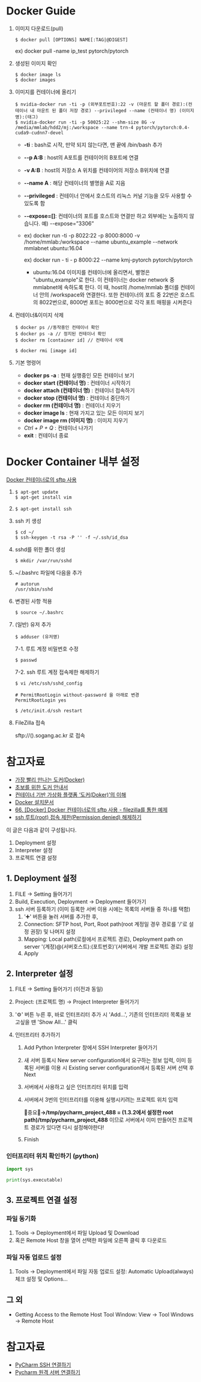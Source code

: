 # **Docker Guide**

1. 이미지 다운로드(pull)

   ```
   $ docker pull [OPTIONS] NAME[:TAG|@DIGEST]
   ```

   ex) docker pull -name ip_test pytorch/pytorch 

2. 생성된 이미지 확인 

   ```
   $ docker image ls
   $ docker images
   ```

3. 이미지를 컨테이너에 올리기

   ```
   $ nvidia-docker run -ti -p (외부포트번호):22 -v (마운트 할 폴더 경로):(컨테이너 내 마운트 된 폴더 저장 경로) --privileged --name (컨테이너 명) (이미지 명):(태그)
   $ nvidia-docker run -ti -p 50025:22 --shm-size 8G -v /media/mmlab/hdd2/mj:/workspace --name trn-4 pytorch/pytorch:0.4-cuda9-cudnn7-devel
   ```

   - **-ti** : bash로 시작, 만약 되지 않는다면, 맨 끝에 /bin/bash 추가

   - **--p A:B** : host의 A포트를 컨테이어의 B포트에 연결

   - **-v A:B** : host의 저장소 A 위치를 컨테이어의 저장소 B위치에 연결

   - **--name A** : 해당 컨테이너의 별명을 A로 지음

   - **--privileged** : 컨테이너 안에서 호스트의 리눅스 커널 기능을 모두 사용할 수 있도록 함

   - **--expose=[]**: 컨테이너의 포트를 호스트와 연결만 하고 외부에는 노출하지 않습니다. 예) --expose=”3306”

   - ex) docker run -ti -p 8022:22 -p 8000:8000 -v /home/mmlab:/workspace --name ubuntu_example --network mmlabnet ubuntu:16.04

     ex) docker run - ti - p 8000:22 --name kmj-pytorch pytorch/pytorch

     - ubuntu:16.04 이미지를 컨테이너에 올리면서, 별명은 "ubuntu_example"로 한다. 이 컨테이너는 docker network 중 mmlabnet에 속하도록 한다. 이 때, host의 /home/mmlab 폴더를 컨테이너 안의 /workspace와 연결한다. 또한 컨테이너의 포트 중 22번은 호스트의 8022번으로, 8000번 포트는 8000번으로 각각 포트 매핑을 시켜준다

4. 컨테이너&이미지 삭제

   ```
   $ docker ps //동작중인 컨테이너 확인
   $ docker ps -a // 정지된 컨테이너 확인
   $ docker rm [container id] // 컨테이너 삭제
   ```

   ```
   $ docker rmi [image id]
   ```

5. 기본 명령어

   - **docker ps -a** : 현재 실행중인 모든 컨테이너 보기
   - **docker start (컨테이너 명)** : 컨테이너 시작하기
   - **docker attach (컨테이너 명)** : 컨테이너 접속하기
   - **docker stop (컨테이너 명)** : 컨테이너 중단하기
   - **docker rm (컨테이너 명)** : 컨테이너 지우기
   - **docker image ls** : 현재 가지고 있는 모든 이미지 보기
   - **docker image rm (이미지 명)** : 이미지 지우기
   - *Ctrl + P + Q* : 컨테이너 나가기
   - **exit** : 컨테이너 종료


# Docker Container 내부 설정

[Docker 컨테이너로의 sftp 사용](https://m.blog.naver.com/PostView.nhn?blogId=alice_k106&logNo=220650722592&proxyReferer=https%3A%2F%2Fwww.google.co.kr%2F)

1. ```
   $ apt-get update
   $ apt-get install vim
   ```

2. ```
   $ apt-get install ssh
   ```

3. ssh 키 생성

   ```
   $ cd ~/
   $ ssh-keygen -t rsa -P '' -f ~/.ssh/id_dsa
   ```

4. sshd를 위한 폴더 생성

   ```
   $ mkdir /var/run/sshd
   ```

5. ~/.bashrc 파일에 다음을 추가

   ```shell
   # autorun
   /usr/sbin/sshd
   ```

6. 변경된 사항 적용

   ```
   $ source ~/.bashrc
   ```

7. (일반) 유저 추가

   ```
   $ adduser (유저명)
   ```
   
   7-1. 루트 계정 비밀번호 수정

   ```
   $ passwd
   ```
   
   7-2. ssh 루트 계정 접속제한 해제하기
   ```
   $ vi /etc/ssh/sshd_config
   ```
   ```
   # PermitRootLogin without-password 을 아래로 변경
   PermitRootLogin yes
   ```
   ```
   $ /etc/init.d/ssh restart
   ```

8. FileZilla 접속

   sftp://().sogang.ac.kr 로 접속

# 참고자료

- [가장 빨리 만나는 도커(Docker)](http://pyrasis.com/private/2014/11/30/publish-docker-for-the-really-impatient-book)
- [초보를 위한 도커 안내서](https://subicura.com/2017/01/19/docker-guide-for-beginners-1.html)
- [컨테이너 기반 가상화 플랫폼 ‘도커(Doker)’의 이해](https://tacademy.sktechx.com/live/player/onlineLectureDetail.action?seq=125)
- [Docker 설치문서](https://github.com/sogang-mm/lab/wiki/Docker-%EC%84%A4%EC%B9%98-%EB%AC%B8%EC%84%9C) 
- [66. [Docker] Docker 컨테이너로의 sftp 사용 - filezilla를 통한 예제](https://m.blog.naver.com/PostView.nhn?blogId=alice_k106&logNo=220650722592&proxyReferer=https%3A%2F%2Fwww.google.com%2F) 
- [ssh 루트(root) 접속 제한(Permission denied) 해제하기](http://blog.naver.com/PostView.nhn?blogId=chandong83&logNo=220919303234&categoryNo=16&parentCategoryNo=0&viewDate=&currentPage=1&postListTopCurrentPage=1&from=section)


이 글은 다음과 같이 구성됩니다.

1. Deployment 설정
2. Interpreter 설정
3. 프로젝트 연결 설정



## 1. Deployment 설정

1. FILE → Setting 들어가기
2. Build, Execution, Deployment → Deployment 들어가기
3. ssh 서버 등록하기 (이미 등록한 서버 이용 시에는 목록의 서버들 중 하나를 택함)
   1. ':heavy_plus_sign:' 버튼을 눌러 서버를 추가한 후,
   2. Connection: SFTP host, Port, Root path(root 계정일 경우 경로를 '/'로 설정 권장) 및 나머지 설정
   3. Mapping: Local path(로컬에서 프로젝트 경로), Deployment path on server '(계정)@(서버호스트):(포트번호)'(서버에서 개발 프로젝트 경로) 설정
   4. Apply

## 2. Interpreter 설정

1. FILE → Setting 들어가기 (이전과 동일)

2. Project: (프로젝트 명) → Project Interpreter 들어가기

3. ':gear:' 버튼 누른 후, 바로 인터프리터 추가 시 'Add...', 기존의 인터프리터 목록을 보고싶을 땐 'Show All...' 클릭

4. 인터프리터 추가하기

   1. Add Python Interpreter 창에서 SSH Interpreter 들어가기

   2. 새 서버 등록시 New server configuration에서 요구하는 정보 입력, 이미 등록된 서버를 이용 시 Existing server configuration에서 등록된 서버 선택 후 Next

   3. 서버에서 사용하고 싶은 인터프리터 위치를 입력

   4. 서버에서 3번의 인터프리터를 이용해 실행시키려는 프로젝트 위치 입력 

      :star2:중요:star2:**<project root>→/tmp/pycharm_project_488 = (1.3.2에서 설정한 root path)/tmp/pycharm_project_488** 이므로 서버에서 이미 만들어진 프로젝트 경로가 있다면 다시 설정해야한다!

   5. Finish

### 인터프리터 위치 확인하기 (python)

```python
import sys

print(sys.executable)
```



## 3. 프로젝트 연결 설정

### 파일 동기화

1. Tools → Deployment에서 파일 Upload 및 Download
2. 혹은 Remote Host 창을 열어 선택한 파일에 오른쪽 클릭 후 다운로드

### 파일 자동 업로드 설정

1. Tools → Deployment에서 파일 자동 업로드 설정: Automatic Upload(always) 체크 설정 및 Options...



## 그 외

- Getting Access to the Remote Host Tool Window: View → Tool Windows → Remote Host



# 참고자료

- [PyCharm SSH 연결하기](https://simonjisu.github.io/datascience/2018/06/24/pycharmssh.html)
- [Pycharm 원격 서버 연결하기](https://pytogether.tistory.com/1)

